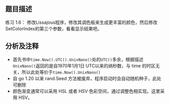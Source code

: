 ## 题目描述
练习 1.6： 修改Lissajous程序，修改其调色板来生成更丰富的颜色，然后修改SetColorIndex的第三个参数，看看显示结果吧。
## 分析及注释
- 首先书中`time.Now().UTC().UnixNano()`处的`UTC()`多余，根据描述`UnixNano()`返回的是自1970年1月1日 UTC以来的纳秒数，与 time 的时区无关，所以此处等价于`time.Now().UnixNano()`
- 自 go 1.20 以来 rand.Seed 方法被废弃，程序启动时会自动随机种子，此处可删除
- 颜色渐变通常可以采用 HSL 或者 HSV 色彩空间，通过调整色相实现。这里采用 HSV。
